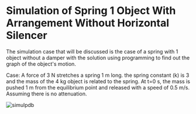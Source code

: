 # Simulation of Spring 1 Object With Arrangement Without Horizontal Silencer
The simulation case that will be discussed is the case of a spring with 1 object without a damper with the solution using programming to find out the graph of the object's motion.

Case: A force of 3 N stretches a spring 1 m long. the spring constant (k) is 3 and the mass of the 4 kg object is related to the spring. At t=0 s, the mass is pushed 1 m from the equilibrium point and released with a speed of 0.5 m/s. Assuming there is no attenuation.

![simulpdb](https://github.com/rositalaili/ordinary-differential-equation-simulation/assets/106851667/c3b3c0a6-faa6-49e3-97b1-f40111024e9a)
